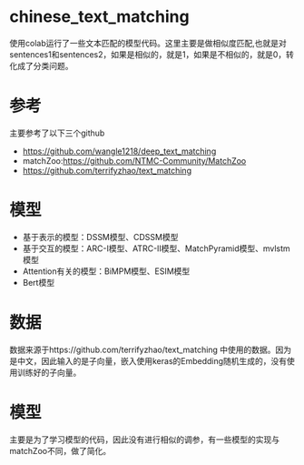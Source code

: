 # chinese_text_matching
使用colab运行了一些文本匹配的模型代码。这里主要是做相似度匹配,也就是对sentences1和sentences2，如果是相似的，就是1，如果是不相似的，就是0，转化成了分类问题。

# 参考
主要参考了以下三个github
- https://github.com/wangle1218/deep_text_matching
- matchZoo:https://github.com/NTMC-Community/MatchZoo  
- https://github.com/terrifyzhao/text_matching

# 模型
- 基于表示的模型：DSSM模型、CDSSM模型
- 基于交互的模型：ARC-I模型、ATRC-II模型、MatchPyramid模型、mvlstm模型
- Attention有关的模型：BiMPM模型、ESIM模型
- Bert模型

# 数据
数据来源于https://github.com/terrifyzhao/text_matching  中使用的数据。因为是中文，因此输入的是子向量，嵌入使用keras的Embedding随机生成的，没有使用训练好的子向量。

# 模型
主要是为了学习模型的代码，因此没有进行相似的调参，有一些模型的实现与matchZoo不同，做了简化。
